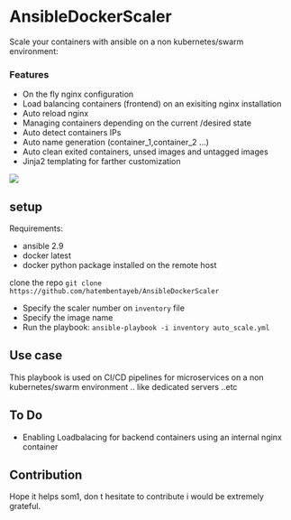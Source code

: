 # AnsibleDockerScaler

Scale your containers  with ansible on a non kubernetes/swarm environment:

### Features 


* On the fly nginx configuration
* Load balancing containers (frontend) on an exisiting nginx installation 
* Auto reload nginx 
* Managing containers depending on the current /desired state
* Auto detect containers IPs
* Auto name generation (container_1,container_2 ...)
* Auto clean exited containers, unsed images and untagged images 
* Jinja2 templating for farther customization 


![](scaler.gif)

## setup 

Requirements:
* ansible 2.9 
* docker latest 
* docker python package installed on the remote host 

clone the repo 
`git clone https://github.com/hatembentayeb/AnsibleDockerScaler`

* Specify the scaler number on `inventory` file 
* Specify the image name 
* Run the playbook: `ansible-playbook -i inventory auto_scale.yml`



## Use case

This playbook is used on CI/CD pipelines for microservices on a non kubernetes/swarm environment .. like dedicated servers ..etc

## To Do

- Enabling Loadbalacing for backend containers using an internal nginx container 

## Contribution 

Hope it helps som1, don t hesitate to contribute i would be extremely grateful.
